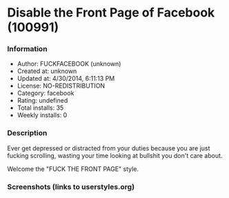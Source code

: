 # Disable the Front Page of Facebook (100991)

### Information
- Author: FUCKFACEBOOK (unknown)
- Created at: unknown
- Updated at: 4/30/2014, 6:11:13 PM
- License: NO-REDISTRIBUTION
- Category: facebook
- Rating: undefined
- Total installs: 35
- Weekly installs: 0


### Description
Ever get depressed or distracted from your duties because you are just fucking scrolling, wasting your time looking at bullshit you don't care about. 

Welcome the "FUCK THE FRONT PAGE" style.


### Screenshots (links to userstyles.org)



